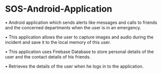 # SOS-Android-Application
•	Android application which sends alerts like messages and calls to friends and the concerned departments when the user is in an emergency.

•	This application allows the user to capture images and audio during the incident and save it to the local memory of this user.

•	This application uses Firebase Database to store personal details of the user and the contact details of his friends.

•	Retrieves the details of the user when he logs in to the application.



